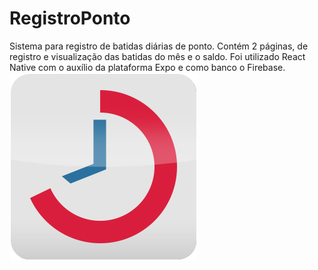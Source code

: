 # RegistroPonto

Sistema para registro de batidas diárias de ponto. Contém 2 páginas, de registro e visualização das batidas do mês e o saldo.
Foi utilizado React Native com o auxílio da plataforma Expo e como banco o Firebase.
![alt text](https://github.com/KleberPPF/RegistroPonto/blob/master/assets/icone_apk.png?raw=true)
